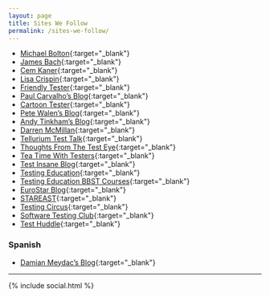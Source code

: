 ```yaml
---
layout: page
title: Sites We Follow
permalink: /sites-we-follow/
---
```


- [Michael Bolton](http://www.developsense.com/blog/){:target="_blank"}
- [James Bach](http://www.satisfice.com/blog/){:target="_blank"}
- [Cem Kaner](http://kaner.com/){:target="_blank"}
- [Lisa Crispin](http://lisacrispin.com/){:target="_blank"}
- [Friendly Tester](http://www.thefriendlytester.co.uk/){:target="_blank"}
- [Paul Carvalho’s Blog](http://swtester.blogspot.com.ar/){:target="_blank"}
- [Cartoon Tester](http://cartoontester.blogspot.com.ar/){:target="_blank"}
- [Pete Walen’s Blog](http://rhythmoftesting.blogspot.com.ar/){:target="_blank"}
- [Andy Tinkham’s Blog](http://testerthoughts.com/){:target="_blank"}
- [Darren McMillan](http://www.bettertesting.co.uk/content/){:target="_blank"}
- [Tellurium Test Talk](http://www.te52.com/testtalk/){:target="_blank"}
- [Thoughts From The Test Eye](http://thetesteye.com/blog/){:target="_blank"}
- [Tea Time With Testers](http://www.teatimewithtesters.com/){:target="_blank"}
- [Test Insane Blog](https://testinsane.com/blog/){:target="_blank"}
- [Testing Education](http://testingeducation.org/wordpress/){:target="_blank"}
- [Testing Education BBST Courses](http://www.testingeducation.org/BBST/){:target="_blank"}
- [EuroStar Blog](https://conference.eurostarsoftwaretesting.com/blog/){:target="_blank"}
- [STAREAST](https://stareast.techwell.com/){:target="_blank"}
- [Testing Circus](https://www.testingcircus.com/){:target="_blank"}
- [Software Testing Club](http://www.softwaretestingclub.com/){:target="_blank"}
- [Test Huddle](https://testhuddle.com/){:target="_blank"}

### Spanish


- [Damian Meydac’s Blog](http://testingfordamis.blogspot.com.ar){:target="_blank"}

---
{% include social.html %}
